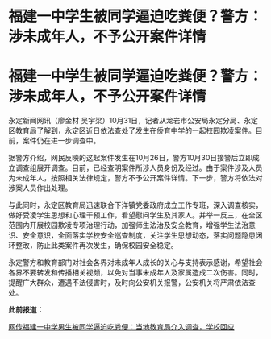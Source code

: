 # 福建一中学生被同学逼迫吃粪便？警方：涉未成年人，不予公开案件详情

# 福建一中学生被同学逼迫吃粪便？警方：涉未成年人，不予公开案件详情

永定新闻网讯（廖金材
吴宇梁）10月31日，记者从龙岩市公安局永定分局、永定区教育局了解到，永定区近日依法查处了发生在侨育中学的一起校园欺凌案件。目前，案件仍在进一步调查中。

据警方介绍，网民反映的这起案件发生在10月26日，警方10月30日接警后立即成立调查组展开调查。目前，已经查明案件所涉人员身份及经过。由于案件涉及人员为未成年人，按照相关法律规定，警方不予公开案件详情。下一步，警方将依法对涉案人员作出处理。

与此同时，永定区教育局迅速联合下洋镇党委政府成立工作专班，深入调查核实，做好受凌学生思想和心理干预工作，看望慰问学生及其家人。并举一反三，在全区范围内开展校园欺凌专项治理行动，加强师生法治及安全教育，增强学生法治意识、安全意识，全面落实学校安全巡查制度，关注学生思想动态，落实问题隐患闭环整改，防止此类案件再次发生，确保校园安全稳定。

永定警方和教育部门对社会各界对未成年人成长的关心与支持表示感谢，希望社会各界不要转发和传播相关视频，以免对当事未成年人及家属造成二次伤害。同时，提醒广大群众，遭遇不法侵害时，及时向公安机关报警，公安机关将严肃依法查处。

**此前报道：**

[网传福建一中学男生被同学逼迫吃粪便：当地教育局介入调查，学校回应](https://new.qq.com/rain/a/20231031A03BYA00)

